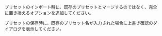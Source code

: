 プリセットのインポート時に、既存のプリセットとマージするのではなく、完全に置き換えるオプションを追加してください。

プリセットの保存時に、既存のプリセット名が入力された場合に上書き確認のダイアログを表示してください。
